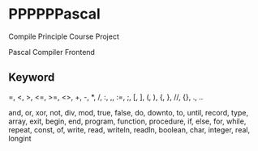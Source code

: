 # PPPPPPascal

Compile Principle Course Project

Pascal Compiler Frontend

## Keyword

=, <, >, <=, >=, <>, +, -, *, /, :, ,, :=, ;, [, ], (, ), {, }, //, {}, ., ..

and, or, xor, not, div, mod, true, false, do, downto, to, until, record, type, array, exit, begin, end, program, function, procedure, if, else, for, while, repeat, const, of, write, read, writeln, readln, boolean, char, integer, real, longint


